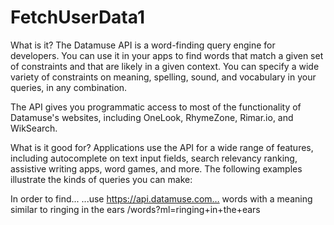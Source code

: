 # FetchUserData1
What is it?
The Datamuse API is a word-finding query engine for developers. You can use it in your apps to find words that match a given set of constraints and that are likely in a given context. You can specify a wide variety of constraints on meaning, spelling, sound, and vocabulary in your queries, in any combination.

The API gives you programmatic access to most of the functionality of Datamuse's websites, including OneLook, RhymeZone, Rimar.io, and WikSearch.

What is it good for?
Applications use the API for a wide range of features, including autocomplete on text input fields, search relevancy ranking, assistive writing apps, word games, and more. The following examples illustrate the kinds of queries you can make:

In order to find...	...use https://api.datamuse.com…
words with a meaning similar to ringing in the ears	/words?ml=ringing+in+the+ears
